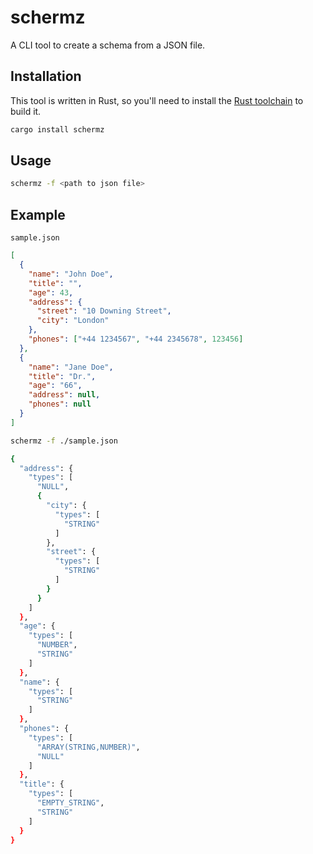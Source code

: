 # schermz

A CLI tool to create a schema from a JSON file.

## Installation

This tool is written in Rust, so you'll need to install the [Rust toolchain](https://www.rust-lang.org/tools/install) to build it.

```bash
cargo install schermz
```

## Usage

```bash
schermz -f <path to json file>
```

## Example

`sample.json`

```json
[
  {
    "name": "John Doe",
    "title": "",
    "age": 43,
    "address": {
      "street": "10 Downing Street",
      "city": "London"
    },
    "phones": ["+44 1234567", "+44 2345678", 123456]
  },
  {
    "name": "Jane Doe",
    "title": "Dr.",
    "age": "66",
    "address": null,
    "phones": null
  }
]
```

```bash
schermz -f ./sample.json

{
  "address": {
    "types": [
      "NULL",
      {
        "city": {
          "types": [
            "STRING"
          ]
        },
        "street": {
          "types": [
            "STRING"
          ]
        }
      }
    ]
  },
  "age": {
    "types": [
      "NUMBER",
      "STRING"
    ]
  },
  "name": {
    "types": [
      "STRING"
    ]
  },
  "phones": {
    "types": [
      "ARRAY(STRING,NUMBER)",
      "NULL"
    ]
  },
  "title": {
    "types": [
      "EMPTY_STRING",
      "STRING"
    ]
  }
}
```
